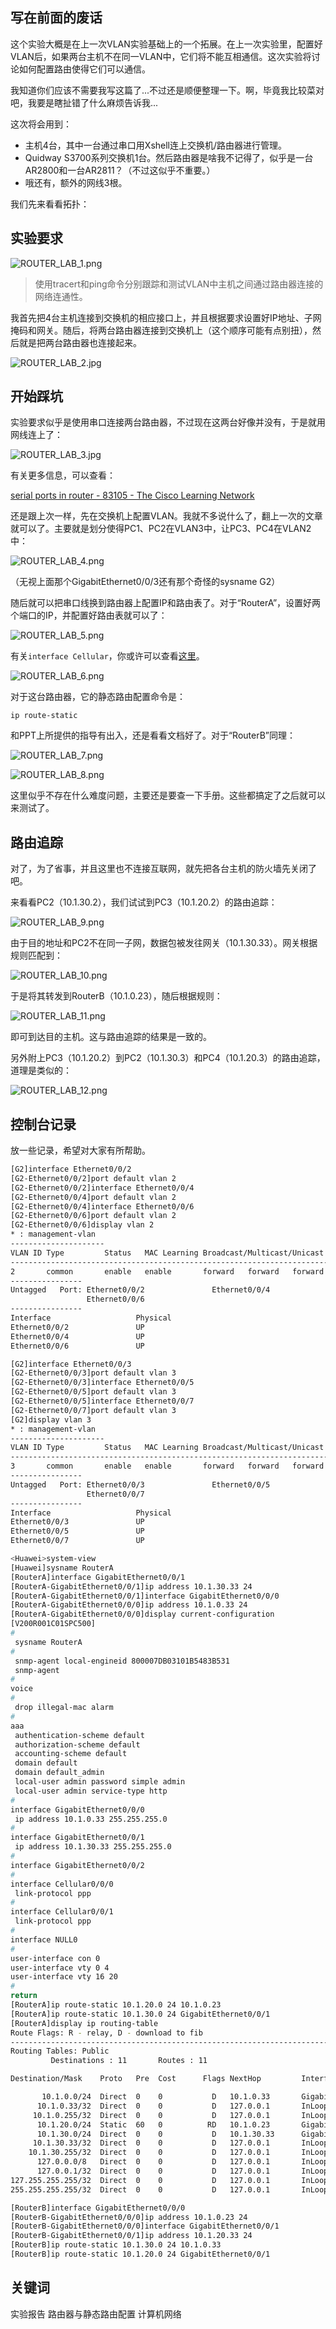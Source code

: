 ## 写在前面的废话

这个实验大概是在上一次VLAN实验基础上的一个拓展。在上一次实验里，配置好VLAN后，如果两台主机不在同一VLAN中，它们将不能互相通信。这次实验将讨论如何配置路由使得它们可以通信。

我知道你们应该不需要我写这篇了...不过还是顺便整理一下。啊，毕竟我比较菜对吧，我要是瞎扯错了什么麻烦告诉我...

这次将会用到：

+ 主机4台，其中一台通过串口用Xshell连上交换机/路由器进行管理。
+ Quidway S3700系列交换机1台。然后路由器是啥我不记得了，似乎是一台AR2800和一台AR2811？（不过这似乎不重要。）
+ 哦还有，额外的网线3根。

我们先来看看拓扑：

## 实验要求
![ROUTER_LAB_1.png](./img/ROUTER_LAB_1.png)

> 使用tracert和ping命令分别跟踪和测试VLAN中主机之间通过路由器连接的网络连通性。

我首先把4台主机连接到交换机的相应接口上，并且根据要求设置好IP地址、子网掩码和网关。随后，将两台路由器连接到交换机上（这个顺序可能有点别扭），然后就是把两台路由器也连接起来。

![ROUTER_LAB_2.jpg](./img/ROUTER_LAB_2.jpg)

## 开始踩坑
实验要求似乎是使用串口连接两台路由器，不过现在这两台好像并没有，于是就用网线连上了：

![ROUTER_LAB_3.jpg](./img/ROUTER_LAB_3.jpg)

有关更多信息，可以查看：

[serial ports in router - 83105 - The Cisco Learning Network](https://learningnetwork.cisco.com/thread/83105)

还是跟上次一样，先在交换机上配置VLAN。我就不多说什么了，翻上一次的文章就可以了。主要就是划分使得PC1、PC2在VLAN3中，让PC3、PC4在VLAN2中：

![ROUTER_LAB_4.png](./img/ROUTER_LAB_4.png)

（无视上面那个GigabitEthernet0/0/3还有那个奇怪的sysname G2）

随后就可以把串口线换到路由器上配置IP和路由表了。对于“RouterA”，设置好两个端口的IP，并配置好路由表就可以了：

![ROUTER_LAB_5.png](./img/ROUTER_LAB_5.png)

有关`interface Cellular`，你或许可以查看[这里](https://support.huawei.com/enterprise/zh/doc/EDOC1000097154?section=k00f)。

![ROUTER_LAB_6.png](./img/ROUTER_LAB_6.png)

对于这台路由器，它的静态路由配置命令是：

    ip route-static

和PPT上所提供的指导有出入，还是看看文档好了。对于“RouterB”同理：
    
![ROUTER_LAB_7.png](./img/ROUTER_LAB_7.png)

![ROUTER_LAB_8.png](./img/ROUTER_LAB_8.png)

这里似乎不存在什么难度问题，主要还是要查一下手册。这些都搞定了之后就可以来测试了。

## 路由追踪
对了，为了省事，并且这里也不连接互联网，就先把各台主机的防火墙先关闭了吧。

来看看PC2（10.1.30.2），我们试试到PC3（10.1.20.2）的路由追踪：

![ROUTER_LAB_9.png](./img/ROUTER_LAB_9.png)

由于目的地址和PC2不在同一子网，数据包被发往网关（10.1.30.33）。网关根据规则匹配到：

![ROUTER_LAB_10.png](./img/ROUTER_LAB_10.png)

于是将其转发到RouterB（10.1.0.23），随后根据规则：

![ROUTER_LAB_11.png](./img/ROUTER_LAB_11.png)

即可到达目的主机。这与路由追踪的结果是一致的。

另外附上PC3（10.1.20.2）到PC2（10.1.30.3）和PC4（10.1.20.3）的路由追踪，道理是类似的：

![ROUTER_LAB_12.png](./img/ROUTER_LAB_12.png)

## 控制台记录
放一些记录，希望对大家有所帮助。

``` bash
[G2]interface Ethernet0/0/2
[G2-Ethernet0/0/2]port default vlan 2          
[G2-Ethernet0/0/2]interface Ethernet0/0/4
[G2-Ethernet0/0/4]port default vlan 2    
[G2-Ethernet0/0/4]interface Ethernet0/0/6
[G2-Ethernet0/0/6]port default vlan 2
[G2-Ethernet0/0/6]display vlan 2
* : management-vlan
---------------------
VLAN ID Type         Status   MAC Learning Broadcast/Multicast/Unicast Property 
--------------------------------------------------------------------------------
2       common       enable   enable       forward   forward   forward default  
----------------
Untagged   Port: Ethernet0/0/2               Ethernet0/0/4               
                 Ethernet0/0/6               
----------------
Interface                   Physical 
Ethernet0/0/2               UP      
Ethernet0/0/4               UP      
Ethernet0/0/6               UP

[G2]interface Ethernet0/0/3
[G2-Ethernet0/0/3]port default vlan 3
[G2-Ethernet0/0/3]interface Ethernet0/0/5
[G2-Ethernet0/0/5]port default vlan 3    
[G2-Ethernet0/0/5]interface Ethernet0/0/7
[G2-Ethernet0/0/7]port default vlan 3
[G2]display vlan 3
* : management-vlan
---------------------
VLAN ID Type         Status   MAC Learning Broadcast/Multicast/Unicast Property 
--------------------------------------------------------------------------------
3       common       enable   enable       forward   forward   forward default  
----------------
Untagged   Port: Ethernet0/0/3               Ethernet0/0/5               
                 Ethernet0/0/7  
----------------
Interface                   Physical 
Ethernet0/0/3               UP      
Ethernet0/0/5               UP      
Ethernet0/0/7               UP
```

``` bash
<Huawei>system-view
[Huawei]sysname RouterA
[RouterA]interface GigabitEthernet0/0/1
[RouterA-GigabitEthernet0/0/1]ip address 10.1.30.33 24
[RouterA-GigabitEthernet0/0/1]interface GigabitEthernet0/0/0
[RouterA-GigabitEthernet0/0/0]ip address 10.1.0.33 24
[RouterA-GigabitEthernet0/0/0]display current-configuration 
[V200R001C01SPC500]
#
 sysname RouterA
#
 snmp-agent local-engineid 800007DB03101B5483B531
 snmp-agent 
#
voice
#
 drop illegal-mac alarm
#
aaa 
 authentication-scheme default
 authorization-scheme default
 accounting-scheme default
 domain default 
 domain default_admin 
 local-user admin password simple admin
 local-user admin service-type http
#
interface GigabitEthernet0/0/0
 ip address 10.1.0.33 255.255.255.0 
#
interface GigabitEthernet0/0/1
 ip address 10.1.30.33 255.255.255.0      
#                                         
interface GigabitEthernet0/0/2            
#                                         
interface Cellular0/0/0                   
 link-protocol ppp                        
#                                         
interface Cellular0/0/1                   
 link-protocol ppp                        
#                                         
interface NULL0                           
#                                         
user-interface con 0                      
user-interface vty 0 4                    
user-interface vty 16 20                  
#                                         
return
[RouterA]ip route-static 10.1.20.0 24 10.1.0.23
[RouterA]ip route-static 10.1.30.0 24 GigabitEthernet0/0/1
[RouterA]display ip routing-table 
Route Flags: R - relay, D - download to fib
------------------------------------------------------------------------------
Routing Tables: Public
         Destinations : 11       Routes : 11       

Destination/Mask    Proto   Pre  Cost      Flags NextHop         Interface

       10.1.0.0/24  Direct  0    0           D   10.1.0.33       GigabitEthernet0/0/0
      10.1.0.33/32  Direct  0    0           D   127.0.0.1       InLoopBack0
     10.1.0.255/32  Direct  0    0           D   127.0.0.1       InLoopBack0
      10.1.20.0/24  Static  60   0          RD   10.1.0.23       GigabitEthernet0/0/0
      10.1.30.0/24  Direct  0    0           D   10.1.30.33      GigabitEthernet0/0/1
     10.1.30.33/32  Direct  0    0           D   127.0.0.1       InLoopBack0
    10.1.30.255/32  Direct  0    0           D   127.0.0.1       InLoopBack0
      127.0.0.0/8   Direct  0    0           D   127.0.0.1       InLoopBack0
      127.0.0.1/32  Direct  0    0           D   127.0.0.1       InLoopBack0
127.255.255.255/32  Direct  0    0           D   127.0.0.1       InLoopBack0
255.255.255.255/32  Direct  0    0           D   127.0.0.1       InLoopBack0
```

``` bash
[RouterB]interface GigabitEthernet0/0/0
[RouterB-GigabitEthernet0/0/0]ip address 10.1.0.23 24
[RouterB-GigabitEthernet0/0/0]interface GigabitEthernet0/0/1
[RouterB-GigabitEthernet0/0/1]ip address 10.1.20.33 24
[RouterB]ip route-static 10.1.30.0 24 10.1.0.33
[RouterB]ip route-static 10.1.20.0 24 GigabitEthernet0/0/1
```

## 关键词
实验报告 路由器与静态路由配置 计算机网络
